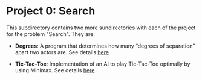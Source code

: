 # Project 0: Search

This subdirectory contains two more sundirectories with each of the project
for the problem "Search". They are:

- **Degrees**: A program that determines how many “degrees of separation” apart two actors are.
  See details [here](degrees/README.md)

- **Tic-Tac-Toe**: Implementation of an AI to play Tic-Tac-Toe optimally by using Minimax.
  See details [here](tictactoe/README.md)
